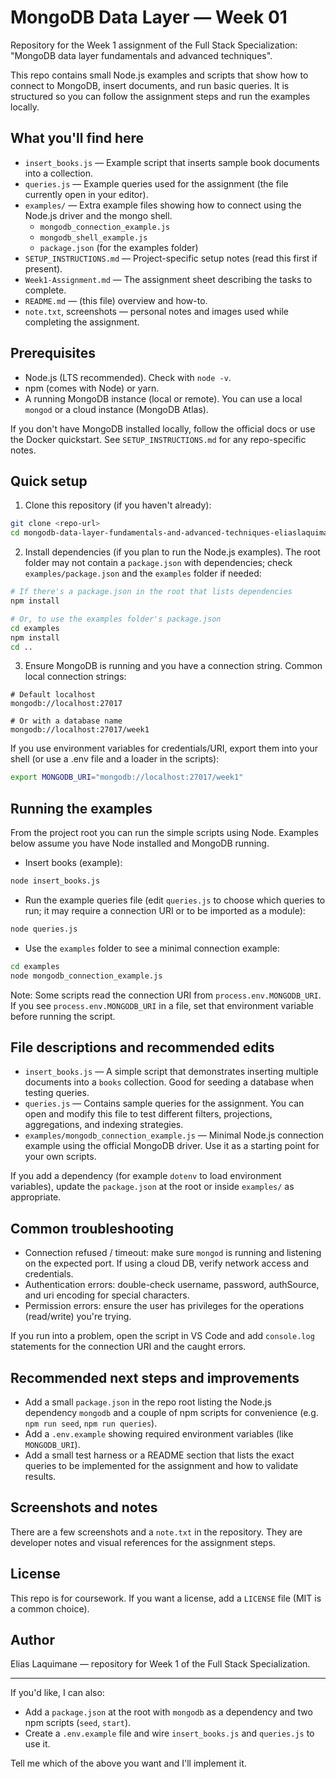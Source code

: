 # MongoDB Data Layer — Week 01

Repository for the Week 1 assignment of the Full Stack Specialization: "MongoDB data layer fundamentals and advanced techniques".

This repo contains small Node.js examples and scripts that show how to connect to MongoDB, insert documents, and run basic queries. It is structured so you can follow the assignment steps and run the examples locally.

## What you'll find here

- `insert_books.js` — Example script that inserts sample book documents into a collection.
- `queries.js` — Example queries used for the assignment (the file currently open in your editor).
- `examples/` — Extra example files showing how to connect using the Node.js driver and the mongo shell.
  - `mongodb_connection_example.js`
  - `mongodb_shell_example.js`
  - `package.json` (for the examples folder)
- `SETUP_INSTRUCTIONS.md` — Project-specific setup notes (read this first if present).
- `Week1-Assignment.md` — The assignment sheet describing the tasks to complete.
- `README.md` — (this file) overview and how-to.
- `note.txt`, screenshots — personal notes and images used while completing the assignment.

## Prerequisites

- Node.js (LTS recommended). Check with `node -v`.
- npm (comes with Node) or yarn.
- A running MongoDB instance (local or remote). You can use a local `mongod` or a cloud instance (MongoDB Atlas).

If you don't have MongoDB installed locally, follow the official docs or use the Docker quickstart. See `SETUP_INSTRUCTIONS.md` for any repo-specific notes.

## Quick setup

1. Clone this repository (if you haven't already):

```bash
git clone <repo-url>
cd mongodb-data-layer-fundamentals-and-advanced-techniques-eliaslaquimane
```

2. Install dependencies (if you plan to run the Node.js examples). The root folder may not contain a `package.json` with dependencies; check `examples/package.json` and the `examples` folder if needed:

```bash
# If there's a package.json in the root that lists dependencies
npm install

# Or, to use the examples folder's package.json
cd examples
npm install
cd ..
```

3. Ensure MongoDB is running and you have a connection string. Common local connection strings:

```text
# Default localhost
mongodb://localhost:27017

# Or with a database name
mongodb://localhost:27017/week1
```

If you use environment variables for credentials/URI, export them into your shell (or use a .env file and a loader in the scripts):

```bash
export MONGODB_URI="mongodb://localhost:27017/week1"
```

## Running the examples

From the project root you can run the simple scripts using Node. Examples below assume you have Node installed and MongoDB running.

- Insert books (example):

```bash
node insert_books.js
```

- Run the example queries file (edit `queries.js` to choose which queries to run; it may require a connection URI or to be imported as a module):

```bash
node queries.js
```

- Use the `examples` folder to see a minimal connection example:

```bash
cd examples
node mongodb_connection_example.js
```

Note: Some scripts read the connection URI from `process.env.MONGODB_URI`. If you see `process.env.MONGODB_URI` in a file, set that environment variable before running the script.

## File descriptions and recommended edits

- `insert_books.js` — A simple script that demonstrates inserting multiple documents into a `books` collection. Good for seeding a database when testing queries.
- `queries.js` — Contains sample queries for the assignment. You can open and modify this file to test different filters, projections, aggregations, and indexing strategies.
- `examples/mongodb_connection_example.js` — Minimal Node.js connection example using the official MongoDB driver. Use it as a starting point for your own scripts.

If you add a dependency (for example `dotenv` to load environment variables), update the `package.json` at the root or inside `examples/` as appropriate.

## Common troubleshooting

- Connection refused / timeout: make sure `mongod` is running and listening on the expected port. If using a cloud DB, verify network access and credentials.
- Authentication errors: double-check username, password, authSource, and uri encoding for special characters.
- Permission errors: ensure the user has privileges for the operations (read/write) you're trying.

If you run into a problem, open the script in VS Code and add `console.log` statements for the connection URI and the caught errors.

## Recommended next steps and improvements

- Add a small `package.json` in the repo root listing the Node.js dependency `mongodb` and a couple of npm scripts for convenience (e.g. `npm run seed`, `npm run queries`).
- Add a `.env.example` showing required environment variables (like `MONGODB_URI`).
- Add a small test harness or a README section that lists the exact queries to be implemented for the assignment and how to validate results.

## Screenshots and notes

There are a few screenshots and a `note.txt` in the repository. They are developer notes and visual references for the assignment steps.

## License

This repo is for coursework. If you want a license, add a `LICENSE` file (MIT is a common choice).

## Author

Elias Laquimane — repository for Week 1 of the Full Stack Specialization.

---

If you'd like, I can also:

- Add a `package.json` at the root with `mongodb` as a dependency and two npm scripts (`seed`, `start`).
- Create a `.env.example` file and wire `insert_books.js` and `queries.js` to use it.

Tell me which of the above you want and I'll implement it.